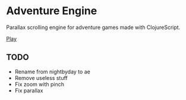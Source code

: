 Adventure Engine
================

Parallax scrolling engine for adventure games made with ClojureScript.

[Play](http://adventureengine.herokuapp.com)

TODO
----

- Rename from nightbyday to ae
- Remove useless stuff
- Fix zoom with pinch
- Fix parallax
